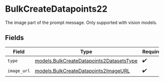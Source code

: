 # BulkCreateDatapoints22

The image part of the prompt message. Only supported with vision models.


## Fields

| Field                                                                                      | Type                                                                                       | Required                                                                                   | Description                                                                                |
| ------------------------------------------------------------------------------------------ | ------------------------------------------------------------------------------------------ | ------------------------------------------------------------------------------------------ | ------------------------------------------------------------------------------------------ |
| `type`                                                                                     | [models.BulkCreateDatapoints2DatasetsType](../models/bulkcreatedatapoints2datasetstype.md) | :heavy_check_mark:                                                                         | N/A                                                                                        |
| `image_url`                                                                                | [models.BulkCreateDatapoints2ImageURL](../models/bulkcreatedatapoints2imageurl.md)         | :heavy_check_mark:                                                                         | N/A                                                                                        |